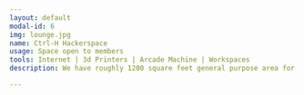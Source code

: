 ```yaml
---
layout: default
modal-id: 6
img: lounge.jpg
name: Ctrl-H Hackerspace
usage: Space open to members
tools: Internet | 3d Printers | Arcade Machine | Workspaces
description: We have roughly 1200 square feet general purpose area for both large events individual use including a lounge area with board games, configurable workspaces, power strips, internet and a DIY Arcade Machine just for fun.

---
```

